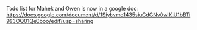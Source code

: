 Todo list for Mahek and Owen is now in a google doc: https://docs.google.com/document/d/1Siybvmo1435siuCdGNv0wlKiU1bBTi993OQ01Qe0boo/edit?usp=sharing

